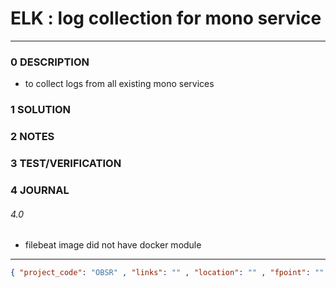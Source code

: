 # ELK : log collection for mono service
--------------------------------
### 0 DESCRIPTION

- to collect logs from all existing mono services

### 1 SOLUTION


### 2 NOTES


### 3 TEST/VERIFICATION


### 4 JOURNAL

###### 4.0
- filebeat image did not have docker module


--------------------------------
```json
{ "project_code": "OBSR" , "links": "" , "location": "" , "fpoint": "" }
```
